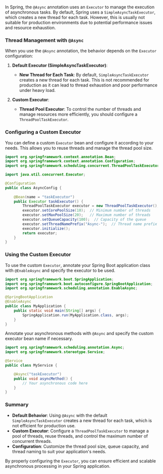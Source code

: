In Spring, the `@Async` annotation uses an `Executor` to manage the execution of asynchronous tasks. By default, Spring uses a `SimpleAsyncTaskExecutor`, which creates a new thread for each task. However, this is usually not suitable for production environments due to potential performance issues and resource exhaustion.

### Thread Management with `@Async`

When you use the `@Async` annotation, the behavior depends on the `Executor` configuration:

1. **Default Executor (SimpleAsyncTaskExecutor)**:
   - **New Thread for Each Task**: By default, `SimpleAsyncTaskExecutor` creates a new thread for each task. This is not recommended for production as it can lead to thread exhaustion and poor performance under heavy load.

2. **Custom Executor**:
   - **Thread Pool Executor**: To control the number of threads and manage resources more efficiently, you should configure a `ThreadPoolTaskExecutor`.

### Configuring a Custom Executor

You can define a custom `Executor` bean and configure it according to your needs. This allows you to reuse threads and manage the thread pool size.

```java
import org.springframework.context.annotation.Bean;
import org.springframework.context.annotation.Configuration;
import org.springframework.scheduling.concurrent.ThreadPoolTaskExecutor;

import java.util.concurrent.Executor;

@Configuration
public class AsyncConfig {
    
    @Bean(name = "taskExecutor")
    public Executor taskExecutor() {
        ThreadPoolTaskExecutor executor = new ThreadPoolTaskExecutor();
        executor.setCorePoolSize(10);  // Minimum number of threads
        executor.setMaxPoolSize(20);   // Maximum number of threads
        executor.setQueueCapacity(100);  // Capacity of the queue
        executor.setThreadNamePrefix("Async-");  // Thread name prefix
        executor.initialize();
        return executor;
    }
}
```

### Using the Custom Executor

To use the custom `Executor`, annotate your Spring Boot application class with `@EnableAsync` and specify the executor to be used.

```java
import org.springframework.boot.SpringApplication;
import org.springframework.boot.autoconfigure.SpringBootApplication;
import org.springframework.scheduling.annotation.EnableAsync;

@SpringBootApplication
@EnableAsync
public class MyApplication {
    public static void main(String[] args) {
        SpringApplication.run(MyApplication.class, args);
    }
}
```

Annotate your asynchronous methods with `@Async` and specify the custom executor bean name if necessary.

```java
import org.springframework.scheduling.annotation.Async;
import org.springframework.stereotype.Service;

@Service
public class MyService {

    @Async("taskExecutor")
    public void asyncMethod() {
        // Your asynchronous code here
    }
}
```

### Summary

- **Default Behavior**: Using `@Async` with the default `SimpleAsyncTaskExecutor` creates a new thread for each task, which is not efficient for production use.
- **Custom Executor**: Configure a `ThreadPoolTaskExecutor` to manage a pool of threads, reuse threads, and control the maximum number of concurrent threads.
- **Configuration**: Customize the thread pool size, queue capacity, and thread naming to suit your application's needs.
  
By properly configuring the `Executor`, you can ensure efficient and scalable asynchronous processing in your Spring application.